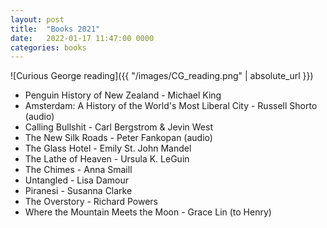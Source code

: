 ```yaml
---
layout: post
title:  "Books 2021"
date:   2022-01-17 11:47:00 0000
categories: books
---
```


![Curious George reading]({{ "/images/CG_reading.png" | absolute_url }})

- Penguin History of New Zealand - Michael King
- Amsterdam: A History of the World's Most Liberal City - Russell Shorto (audio)
- Calling Bullshit - Carl Bergstrom & Jevin West
- The New Silk Roads - Peter Fankopan (audio)
- The Glass Hotel - Emily St. John Mandel
- The Lathe of Heaven - Ursula K. LeGuin
- The Chimes - Anna Smaill
- Untangled - Lisa Damour
- Piranesi - Susanna Clarke
- The Overstory - Richard Powers
- Where the Mountain Meets the Moon - Grace Lin (to Henry)
